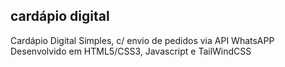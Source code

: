 ## cardápio digital
Cardápio Digital Simples, c/ envio de pedidos  via API WhatsAPP
Desenvolvido em HTML5/CSS3, Javascript e TailWindCSS
